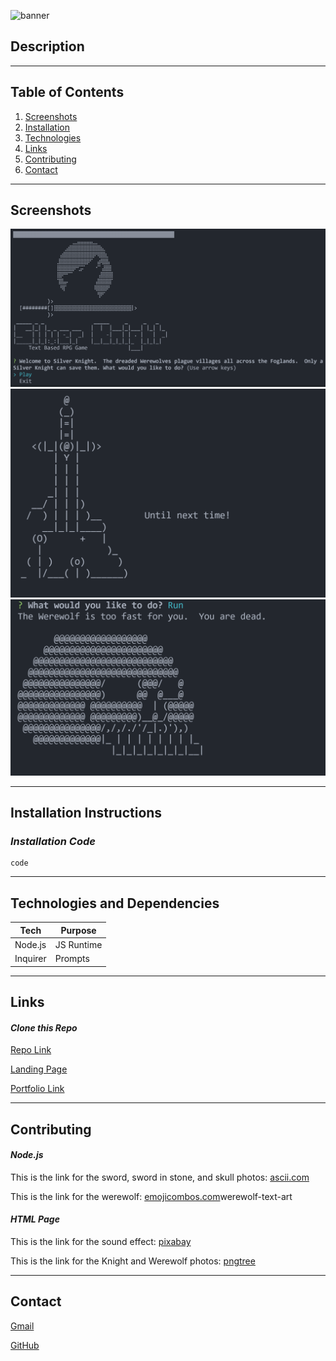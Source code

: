 ![banner](./assets/images/silverKnight%20-%20main.png)

## Description

---

## Table of Contents

1. [Screenshots](#screenshots)
1. [Installation](#install)
1. [Technologies](#tech)
1. [Links](#links)
1. [Contributing](#contribute)
1. [Contact](#contact)

---

<div id="screenshots"></div>

## Screenshots

![screenshot-intro](./assets/images/silverKnight%20-%20logoScreen.png)
![screenshot-intro](./assets/images/silverKnight%20-%20exitScreen.png)
![screenshot-intro](./assets/images/silverKnight%20-%20killScreen.png)

---

<div id="install"></div>

## Installation Instructions

### _Installation Code_

```
code
```

---

<div id="tech"></div>

## Technologies and Dependencies

| Tech     | Purpose    |
| -------- | ---------- |
| Node.js  | JS Runtime |
| Inquirer | Prompts    |

---

<div id="links"></div>

## Links

#### _Clone this Repo_

[Repo Link](https://github.com/8BitGinger/silverKnightRPG)

[Landing Page](https://8bitginger.github.io/silverKnightRPG/)

[Portfolio Link](https://ryanfann.netlify.app/)

---

<div id="contribute"></div>

## Contributing

#### _Node.js_

This is the link for the sword, sword in stone, and skull photos: [ascii.com](https://ascii.co.uk/art)

This is the link for the werewolf: [emojicombos.com](https://emojicombos.com/)werewolf-text-art

#### _HTML Page_

This is the link for the sound effect: [pixabay](https://pixabay.com/)

This is the link for the Knight and Werewolf photos: [pngtree](https://pngtree.com)

---

 <div id="contact"></div>

## Contact

[Gmail](mailto:ryan.fann@gmail.com)

[GitHub](https://github.com/8BitGinger)
